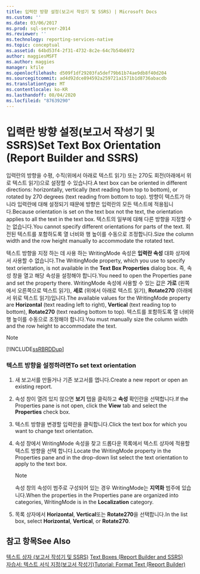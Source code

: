 ```yaml
---
title: 입력란 방향 설정(보고서 작성기 및 SSRS) | Microsoft Docs
ms.custom: ''
ms.date: 03/06/2017
ms.prod: sql-server-2014
ms.reviewer: ''
ms.technology: reporting-services-native
ms.topic: conceptual
ms.assetid: 64bd53f4-2f31-4732-8c2e-64c7b54b6972
author: maggiesMSFT
ms.author: maggies
manager: kfile
ms.openlocfilehash: d509f1df29203fa5def79b61b74ae9db8f40d204
ms.sourcegitcommit: ad4d92dce894592a259721a1571b1d8736abacdb
ms.translationtype: MT
ms.contentlocale: ko-KR
ms.lasthandoff: 08/04/2020
ms.locfileid: "87639290"
---
```

# <a name="set-text-box-orientation-report-builder-and-ssrs"></a><span data-ttu-id="79f36-102">입력란 방향 설정(보고서 작성기 및 SSRS)</span><span class="sxs-lookup"><span data-stu-id="79f36-102">Set Text Box Orientation (Report Builder and SSRS)</span></span>
  <span data-ttu-id="79f36-103">입력란의 방향을 수평, 수직(위에서 아래로 텍스트 읽기) 또는 270도 회전(아래에서 위로 텍스트 읽기)으로 설정할 수 있습니다.</span><span class="sxs-lookup"><span data-stu-id="79f36-103">A text box can be oriented in different directions: horizontally, vertically (text reading from top to bottom), or rotated by 270 degrees (text reading from bottom to top).</span></span> <span data-ttu-id="79f36-104">방향이 텍스트가 아니라 입력란에 대해 설정되기 때문에 방향은 입력란의 모든 텍스트에 적용됩니다.</span><span class="sxs-lookup"><span data-stu-id="79f36-104">Because orientation is set on the text box not the text, the orientation applies to all the text in the text box.</span></span> <span data-ttu-id="79f36-105">텍스트의 일부에 대해 다른 방향을 지정할 수는 없습니다.</span><span class="sxs-lookup"><span data-stu-id="79f36-105">You cannot specify different orientations for parts of the text.</span></span> <span data-ttu-id="79f36-106">회전된 텍스트를 포함하도록 열 너비와 행 높이를 수동으로 조정합니다.</span><span class="sxs-lookup"><span data-stu-id="79f36-106">Size the column width and the row height manually to accommodate the rotated text.</span></span>  
  
 <span data-ttu-id="79f36-107">텍스트 방향을 지정 하는 데 사용 하는 WritingMode 속성은 **입력란 속성** 대화 상자에서 사용할 수 없습니다.</span><span class="sxs-lookup"><span data-stu-id="79f36-107">The WritingMode property, which you use to specify text orientation, is not available in the **Text Box Properties** dialog box.</span></span> <span data-ttu-id="79f36-108">즉, 속성 창을 열고 해당 속성을 설정해야 합니다.</span><span class="sxs-lookup"><span data-stu-id="79f36-108">You need to open the Properties pane and set the property there.</span></span> <span data-ttu-id="79f36-109">WritingMode 속성에 사용할 수 있는 값은 **가로** (왼쪽에서 오른쪽으로 텍스트 읽기), **세로** (위에서 아래로 텍스트 읽기), **Rotate270** (아래에서 위로 텍스트 읽기)입니다.</span><span class="sxs-lookup"><span data-stu-id="79f36-109">The available values for the WritingMode property are **Horizontal** (text reading left to right), **Vertical** (text reading top to bottom), **Rotate270** (text reading bottom to top).</span></span> <span data-ttu-id="79f36-110">텍스트를 포함하도록 열 너비와 행 높이를 수동으로 조정해야 합니다.</span><span class="sxs-lookup"><span data-stu-id="79f36-110">You must manually size the column width and the row height to accommodate the text.</span></span>  
  
> [!NOTE]  
>  [!INCLUDE[ssRBRDDup](../../includes/ssrbrddup-md.md)]  
  
### <a name="to-set-text-orientation"></a><span data-ttu-id="79f36-111">텍스트 방향을 설정하려면</span><span class="sxs-lookup"><span data-stu-id="79f36-111">To set text orientation</span></span>  
  
1.  <span data-ttu-id="79f36-112">새 보고서를 만들거나 기존 보고서를 엽니다.</span><span class="sxs-lookup"><span data-stu-id="79f36-112">Create a new report or open an existing report.</span></span>  
  
2.  <span data-ttu-id="79f36-113">속성 창이 열려 있지 않으면 **보기** 탭을 클릭하고 **속성** 확인란을 선택합니다.</span><span class="sxs-lookup"><span data-stu-id="79f36-113">If the Properties pane is not open, click the **View** tab and select the **Properties** check box.</span></span>  
  
3.  <span data-ttu-id="79f36-114">텍스트 방향을 변경할 입력란을 클릭합니다.</span><span class="sxs-lookup"><span data-stu-id="79f36-114">Click the text box for which you want to change text orientation.</span></span>  
  
4.  <span data-ttu-id="79f36-115">속성 창에서 WritingMode 속성을 찾고 드롭다운 목록에서 텍스트 상자에 적용할 텍스트 방향을 선택 합니다.</span><span class="sxs-lookup"><span data-stu-id="79f36-115">Locate the WritingMode property in the Properties pane and in the drop-down list select the text orientation to apply to the text box.</span></span>  
  
    > [!NOTE]  
    >  <span data-ttu-id="79f36-116">속성 창의 속성이 범주로 구성되어 있는 경우 WritingMode는 **지역화** 범주에 있습니다.</span><span class="sxs-lookup"><span data-stu-id="79f36-116">When the properties in the Properties pane are organized into categories, WritingMode is in the **Localization** category.</span></span>  
  
5.  <span data-ttu-id="79f36-117">목록 상자에서 **Horizontal**, **Vertical**또는 **Rotate270**을 선택합니다.</span><span class="sxs-lookup"><span data-stu-id="79f36-117">In the list box, select **Horizontal**, **Vertical**, or **Rotate270**.</span></span>  
  
## <a name="see-also"></a><span data-ttu-id="79f36-118">참고 항목</span><span class="sxs-lookup"><span data-stu-id="79f36-118">See Also</span></span>  
 <span data-ttu-id="79f36-119">[텍스트 상자 &#40;보고서 작성기 및 SSRS&#41;](text-boxes-report-builder-and-ssrs.md) </span><span class="sxs-lookup"><span data-stu-id="79f36-119">[Text Boxes &#40;Report Builder and SSRS&#41;](text-boxes-report-builder-and-ssrs.md) </span></span>  
 [<span data-ttu-id="79f36-120">자습서: 텍스트 서식 지정&#40;보고서 작성기&#41;</span><span class="sxs-lookup"><span data-stu-id="79f36-120">Tutorial: Format Text &#40;Report Builder&#41;</span></span>](../tutorial-format-text-report-builder.md)  
  
  
